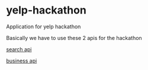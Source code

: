 # yelp-hackathon
Application for yelp hackathon

Basically we have to use these 2 apis for the hackathon

[search api](https://www.yelp.com/developers/documentation/v2/search_api)

[business api](https://www.yelp.com/developers/documentation/v2/business)
